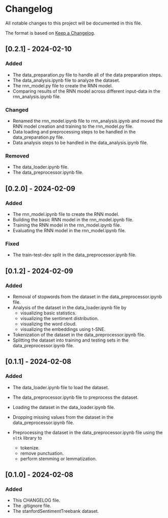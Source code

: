 # Changelog

All notable changes to this project will be documented in this file.

The format is based on [Keep a Changelog](https://keepachangelog.com/en/1.1.0/).


## [0.2.1] - 2024-02-10

### Added

- The data_preparation.py file to handle all of the data preparation steps.
- The data_analysis.ipynb file to analyze the dataset.
- The rnn_model.py file to create the RNN model.
- Comparing results of the RNN model across different input-data in the rnn_analysis.ipynb file.

### Changed

- Renamed the rnn_model.ipynb file to rnn_analysis.ipynb and moved the RNN model creation and training to the rnn_model.py file.
- Data loading and preprocessing steps to be handled in the data_preparation.py file.
- Data analysis steps to be handled in the data_analysis.ipynb file.

### Removed

- The data_loader.ipynb file.
- The data_preprocessor.ipynb file.


## [0.2.0] - 2024-02-09

### Added

- The rnn_model.ipynb file to create the RNN model.
- Building the basic RNN model in the rnn_model.ipynb file.
- Training the RNN model in the rnn_model.ipynb file.
- Evaluating the RNN model in the rnn_model.ipynb file.

### Fixed

- The train-test-dev split in the data_preprocessor.ipynb file.


## [0.1.2] - 2024-02-09

### Added

- Removal of stopwords from the dataset in the data_preprocessor.ipynb file.
- Analysis of the dataset in the data_loader.ipynb file by
    - visualizing basic statistics.
    - visualizing the sentiment distribution.
    - visualizing the word cloud.
    - visualizing the embeddings using t-SNE.
- Tokenization of the dataset in the data_preprocessor.ipynb file.
- Splitting the dataset into training and testing sets in the data_preprocessor.ipynb file.


## [0.1.1] - 2024-02-08

### Added

- The data_loader.ipynb file to load the dataset.
- The data_preprocessor.ipynb file to preprocess the dataset.

- Loading the dataset in the data_loader.ipynb file.
- Dropping missing values from the dataset in the data_preprocessor.ipynb file.
- Preprocessing the dataset in the data_preprocessor.ipynb file using the `nltk` library to
    - tokenize.
    - remove punctuation.
    - perform stemming or lemmatization.


## [0.1.0] - 2024-02-08

### Added

- This CHANGELOG file.
- The .gitignore file.
- The stanfordSentimentTreebank dataset.
